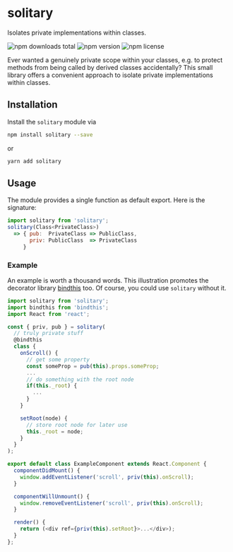 # solitary

Isolates private implementations within classes.

![npm downloads total](https://img.shields.io/npm/dt/solitary.svg) ![npm version](https://img.shields.io/npm/v/solitary.svg) ![npm license](https://img.shields.io/npm/l/solitary.svg)

Ever wanted a genuinely private scope within your classes, e.g. to protect methods from being called by derived classes accidentally? This small library offers a convenient approach to isolate private implementations within classes.

## Installation

Install the `solitary` module via

```sh
npm install solitary --save
```

or

```sh
yarn add solitary
```

## Usage

The module provides a single function as default export. Here is the signature:

```js
import solitary from 'solitary';
solitary(Class<PrivateClass>)
  => { pub:  PrivateClass => PublicClass,
       priv: PublicClass  => PrivateClass
     }
```

### Example

An example is worth a thousand words. This illustration promotes the decorator library [bindthis](https://github.com/core-process/bindthis) too. Of course, you could use `solitary` without it.

```js
import solitary from 'solitary';
import bindthis from 'bindthis';
import React from 'react';

const { priv, pub } = solitary(
  // truly private stuff
  @bindthis
  class {
    onScroll() {
      // get some property
      const someProp = pub(this).props.someProp;
      ...
      // do something with the root node
      if(this._root) {
        ...
      }
    }

    setRoot(node) {
      // store root node for later use
      this._root = node;
    }
  }
);

export default class ExampleComponent extends React.Component {
  componentDidMount() {
    window.addEventListener('scroll', priv(this).onScroll);
  }

  componentWillUnmount() {
    window.removeEventListener('scroll', priv(this).onScroll);
  }

  render() {
    return (<div ref={priv(this).setRoot}>...</div>);
  }
};
```
